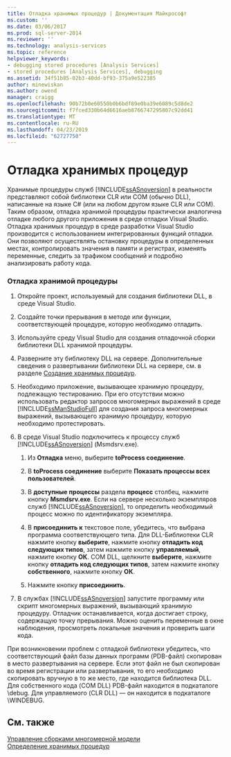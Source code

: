 ```yaml
---
title: Отладка хранимых процедур | Документация Майкрософт
ms.custom: ''
ms.date: 03/06/2017
ms.prod: sql-server-2014
ms.reviewer: ''
ms.technology: analysis-services
ms.topic: reference
helpviewer_keywords:
- debugging stored procedures [Analysis Services]
- stored procedures [Analysis Services], debugging
ms.assetid: 34f51b85-02b3-40dd-bf93-375a9e522385
author: minewiskan
ms.author: owend
manager: craigg
ms.openlocfilehash: 90b72b0e60550b0b6bdf89e0ba39e6089c5d8de2
ms.sourcegitcommit: f7fced330b64d6616aeb8766747295807c92dd41
ms.translationtype: MT
ms.contentlocale: ru-RU
ms.lasthandoff: 04/23/2019
ms.locfileid: "62727750"
---
```

# <a name="debugging-stored-procedures"></a>Отладка хранимых процедур
  Хранимые процедуры служб [!INCLUDE[ssASnoversion](../../includes/ssasnoversion-md.md)] в реальности представляют собой библиотеки CLR или COM (обычно DLL), написанные на языке C# (или на любом другом языке CLR или COM). Таким образом, отладка хранимой процедуры практически аналогична отладке любого другого приложения в среде отладки Visual Studio. Отладка хранимых процедур в среде разработки Visual Studio производится с использованием интегрированных функций отладки. Они позволяют осуществлять остановку процедуры в определенных местах, контролировать значения в памяти и регистрах, изменять переменные, следить за трафиком сообщений и подробно анализировать работу кода.  
  
### <a name="to-debug-a-stored-procedure"></a>Отладка хранимой процедуры  
  
1.  Откройте проект, используемый для создания библиотеки DLL, в среде Visual Studio.  
  
2.  Создайте точки прерывания в методе или функции, соответствующей процедуре, которую необходимо отладить.  
  
3.  Используйте среду Visual Studio для создания отладочной сборки библиотеки DLL хранимой процедуры.  
  
4.  Разверните эту библиотеку DLL на сервере. Дополнительные сведения о развертывании библиотеки DLL на сервере, см. в разделе [Создание хранимых процедур](creating-stored-procedures.md).  
  
5.  Необходимо приложение, вызывающее хранимую процедуру, подлежащую тестированию. При его отсутствии можно использовать редактор запросов многомерных выражений в среде [!INCLUDE[ssManStudioFull](../../includes/ssmanstudiofull-md.md)] для создания запроса многомерных выражений, вызывающего хранимую процедуру, которую необходимо протестировать.  
  
6.  В среде Visual Studio подключитесь к процессу служб [!INCLUDE[ssASnoversion](../../includes/ssasnoversion-md.md)] (Msmdsrv.exe).  
  
    1.  Из **Отладка** меню, выберите **toProcess соединение**.  
  
    2.  В **toProcess соединение** выберите **Показать процессы всех пользователей**.  
  
    3.  В **доступные процессы** раздела **процесс** столбец, нажмите кнопку **Msmdsrv.exe**. Если на сервере несколько экземпляров служб [!INCLUDE[ssASnoversion](../../includes/ssasnoversion-md.md)], то определить необходимый процесс можно по идентификатору экземпляра.  
  
    4.  В **присоединить к** текстовое поле, убедитесь, что выбрана программа соответствующего типа. Для DLL-Библиотеки CLR нажмите кнопку **выберите**, нажмите кнопку **отладить код следующих типов**, затем нажмите кнопку **управляемый**, нажмите кнопку **ОК**. COM DLL, щелкните **выберите**, нажмите кнопку **отладить код следующих типов**, затем нажмите кнопку **собственного**, нажмите кнопку **ОК**.  
  
    5.  Нажмите кнопку **присоединить**.  
  
7.  В службах [!INCLUDE[ssASnoversion](../../includes/ssasnoversion-md.md)] запустите программу или скрипт многомерных выражений, вызывающий хранимую процедуру. Отладчик останавливается, когда достигает строку, содержащую точку прерывания. Можно оценить переменные в окне наблюдения, просмотреть локальные значения и проверить шаги кода.  
  
 При возникновении проблем с отладкой библиотеки убедитесь, что соответствующий файл базы данных программ (PDB-файл) скопирован в место развертывания на сервере. Если этот файл не был скопирован во время регистрации или развертывания, то его необходимо скопировать вручную в то же место, где находится библиотека DLL. Для собственного кода (COM DLL) PDB-файл находится в подкаталоге \debug. Для управляемого (CLR DLL) — он находится в подкаталоге \WINDEBUG.  
  
## <a name="see-also"></a>См. также  
 [Управление сборками многомерной модели](../multidimensional-models/multidimensional-model-assemblies-management.md)   
 [Определение хранимых процедур](defining-stored-procedures.md)  
  
  
